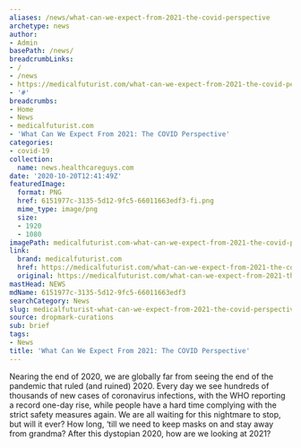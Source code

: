 ```yaml
---
aliases: /news/what-can-we-expect-from-2021-the-covid-perspective
archetype: news
author:
- Admin
basePath: /news/
breadcrumbLinks:
- /
- /news
- https://medicalfuturist.com/what-can-we-expect-from-2021-the-covid-perspective/
- '#'
breadcrumbs:
- Home
- News
- medicalfuturist.com
- 'What Can We Expect From 2021: The COVID Perspective'
categories:
- covid-19
collection:
  name: news.healthcareguys.com
date: '2020-10-20T12:41:49Z'
featuredImage:
  format: PNG
  href: 6151977c-3135-5d12-9fc5-66011663edf3-fi.png
  mime_type: image/png
  size:
  - 1920
  - 1080
imagePath: medicalfuturist.com-what-can-we-expect-from-2021-the-covid-perspective
link:
  brand: medicalfuturist.com
  href: https://medicalfuturist.com/what-can-we-expect-from-2021-the-covid-perspective/
  original: https://medicalfuturist.com/what-can-we-expect-from-2021-the-covid-perspective/
mastHead: NEWS
mdName: 6151977c-3135-5d12-9fc5-66011663edf3
searchCategory: News
slug: medicalfuturist-what-can-we-expect-from-2021-the-covid-perspective
source: dropmark-curations
sub: brief
tags:
- News
title: 'What Can We Expect From 2021: The COVID Perspective'
---
```


Nearing the end of 2020, we are globally far from seeing the end of the pandemic that ruled (and ruined) 2020. Every day we see hundreds of thousands of new cases of coronavirus infections, with the WHO reporting a record one-day rise, while people have a hard time complying with the strict safety measures again. We are all waiting for this nightmare to stop, but will it ever? How long, ‘till we need to keep masks on and stay away from grandma? After this dystopian 2020, how are we looking at 2021?